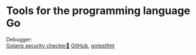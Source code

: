 
# Tools for the programming language Go

Debugger:  
[Golang security checker🧛](https://securego.io/) [GitHub](https://github.com/securego/gosec),
[gotestfmt](https://github.com/GoTestTools/gotestfmt)
